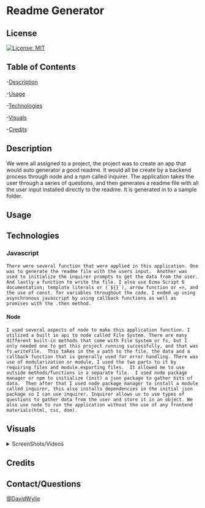 # Readme Generator

## License

[![License: MIT](https://img.shields.io/badge/License-MIT-yellow.svg)](https://opensource.org/licenses/MIT)

## Table of Contents
-[Description](#Description)

-[Usage](#Usage)

-[Technologies](#Technologies)

-[Visuals](#Visuals)

-[Credits](#Credits)

## Description

We were all assigned to a project,  the project was to create an app that would auto generator a good readme.  It would all be create by a backend process through node and a npm called inquirer.  The application takes the user through a series of questions, and then generates a readme file with all the user input installed directly to the readme. It is generated in to a sample folder. 

## Usage

## Technologies

### Javascript

    There were several function that were applied in this application. One was to generate the readme file with the users input.  Another was used to initialize the inquirer prompts to get the data from the user.  And lastly a function to write the file. I also use Ecma Script 6 documentation; template literals or (`${}`), arrow function or =>, and the use of const. for variables throughout the code. I ended up using asynchronous javascript by using callback functions as well as promises with the .then method.   

#### Node

    I used several aspects of node to make this application function. I utilized a built in api to node called File System. There are many different built-in methods that come with File System or fs, but I only needed one to get this project running successfully, and that was fs.writeFile.  This takes in the a path to the file, the data and a callback function that is generally used for error handling. There was use of modularization or module, I used the two parts to it by requiring files and module.exporting files.  It allowed me to use outside methods/functions in a separate file.  I used node package manager or npm to initialize (init) a json package to gather bits of data.  Then after that I used node package manager to install a module called inquirer, this also installs dependencies in the initial json package so I can use inquirer. Inquirer allows us to use types of questions to gather data from the user and store it in an object. We also use node to run the application without the use of any frontend materials(html, css, dom).  

## Visuals

<details>

<summary>ScreenShots/Videos</summary>

### Screen Shots

### Videos/GIF

</details>


## Credits



## Contact/Questions

[@DavidWylie](https://github.com/wyliedavid1984)